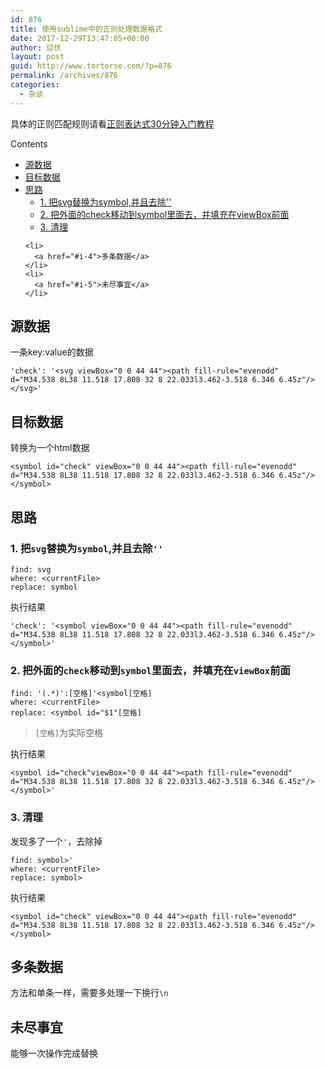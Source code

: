 ```yaml
---
id: 876
title: 使用sublime中的正则处理数据格式
date: 2017-12-29T13:47:05+00:00
author: 愆伏
layout: post
guid: http://www.tortorse.com/?p=876
permalink: /archives/876
categories:
  - 杂谈
---
```

具体的正则匹配规则请看[正则表达式30分钟入门教程](http://deerchao.net/tutorials/regex/regex.htm#mission)

<div id="toc_container" class="no_bullets">
  <p class="toc_title">
    Contents
  </p>
  
  <ul class="toc_list">
    <li>
      <a href="#i">源数据</a>
    </li>
    <li>
      <a href="#i-2">目标数据</a>
    </li>
    <li>
      <a href="#i-3">思路</a><ul>
        <li>
          <a href="#1_svgsymbol">1. 把svg替换为symbol,并且去除''</a>
        </li>
        <li>
          <a href="#2_checksymbolviewBox">2. 把外面的check移动到symbol里面去，并填充在viewBox前面</a>
        </li>
        <li>
          <a href="#3">3. 清理</a>
        </li>
      </ul>
    </li>
    
    <li>
      <a href="#i-4">多条数据</a>
    </li>
    <li>
      <a href="#i-5">未尽事宜</a>
    </li>
  </ul>
</div>

## <span id="i">源数据</span>

一条key:value的数据

<pre class="line-numbers prism-highlight" data-start="1"><code class="language-javascript">'check': '&lt;svg viewBox="0 0 44 44"&gt;&lt;path fill-rule="evenodd" d="M34.538 8L38 11.518 17.808 32 8 22.033l3.462-3.518 6.346 6.45z"/&gt;&lt;/svg&gt;'
</code></pre>

## <span id="i-2">目标数据</span>

转换为一个html数据

<pre class="line-numbers prism-highlight" data-start="1"><code class="language-html">&lt;symbol id="check" viewBox="0 0 44 44"&gt;&lt;path fill-rule="evenodd" d="M34.538 8L38 11.518 17.808 32 8 22.033l3.462-3.518 6.346 6.45z"/&gt;&lt;/symbol&gt;
</code></pre>

## <span id="i-3">思路</span>

### <span id="1_svgsymbol">1. 把<code>svg</code>替换为<code>symbol</code>,并且去除<code>''</code></span>

<pre class="line-numbers prism-highlight" data-start="1"><code class="language-shell">find: svg
where: &lt;currentFile&gt;
replace: symbol
</code></pre>

执行结果

<pre class="line-numbers prism-highlight" data-start="1"><code class="language-javascript">'check': '&lt;symbol viewBox="0 0 44 44"&gt;&lt;path fill-rule="evenodd" d="M34.538 8L38 11.518 17.808 32 8 22.033l3.462-3.518 6.346 6.45z"/&gt;&lt;/symbol&gt;'
</code></pre>

### <span id="2_checksymbolviewBox">2. 把外面的<code>check</code>移动到<code>symbol</code>里面去，并填充在<code>viewBox</code>前面</span>

<pre class="line-numbers prism-highlight" data-start="1"><code class="language-shell">find: '(.*)':[空格]'&lt;symbol[空格]
where: &lt;currentFile&gt;
replace: &lt;symbol id="$1"[空格]
</code></pre>

> `[空格]`为实际空格 

执行结果

<pre class="line-numbers prism-highlight" data-start="1"><code class="language-html">&lt;symbol id="check"viewBox="0 0 44 44"&gt;&lt;path fill-rule="evenodd" d="M34.538 8L38 11.518 17.808 32 8 22.033l3.462-3.518 6.346 6.45z"/&gt;&lt;/symbol&gt;'
</code></pre>

### <span id="3">3. 清理</span>

发现多了一个`'`，去除掉

<pre class="line-numbers prism-highlight" data-start="1"><code class="language-shell">find: symbol&gt;'
where: &lt;currentFile&gt;
replace: symbol&gt;
</code></pre>

执行结果

<pre class="line-numbers prism-highlight" data-start="1"><code class="language-html">&lt;symbol id="check" viewBox="0 0 44 44"&gt;&lt;path fill-rule="evenodd" d="M34.538 8L38 11.518 17.808 32 8 22.033l3.462-3.518 6.346 6.45z"/&gt;&lt;/symbol&gt;
</code></pre>

## <span id="i-4">多条数据</span>

方法和单条一样，需要多处理一下换行`\n`

## <span id="i-5">未尽事宜</span>

能够一次操作完成替换